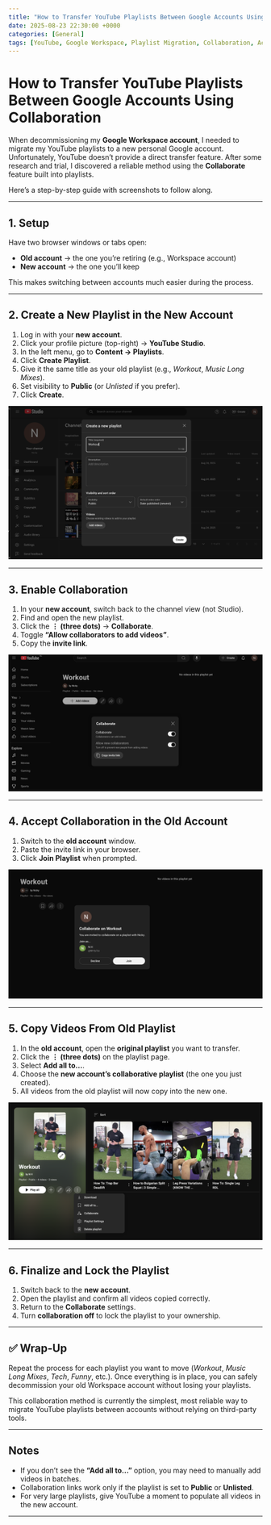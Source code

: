 ```yaml
---
title: "How to Transfer YouTube Playlists Between Google Accounts Using Collaboration"
date: 2025-08-23 22:30:00 +0000
categories: [General]
tags: [YouTube, Google Workspace, Playlist Migration, Collaboration, Account Transfer]
---
```


# How to Transfer YouTube Playlists Between Google Accounts Using Collaboration

When decommissioning my **Google Workspace account**, I needed to migrate my YouTube playlists to a new personal Google account. Unfortunately, YouTube doesn’t provide a direct transfer feature. After some research and trial, I discovered a reliable method using the **Collaborate** feature built into playlists.

Here’s a step-by-step guide with screenshots to follow along.

---

## 1. Setup

Have two browser windows or tabs open:
- **Old account** → the one you’re retiring (e.g., Workspace account)  
- **New account** → the one you’ll keep  

This makes switching between accounts much easier during the process.

---

## 2. Create a New Playlist in the New Account

1. Log in with your **new account**.  
2. Click your profile picture (top-right) → **YouTube Studio**.  
3. In the left menu, go to **Content → Playlists**.  
4. Click **Create Playlist**.  
5. Give it the same title as your old playlist (e.g., *Workout*, *Music Long Mixes*).  
6. Set visibility to **Public** (or *Unlisted* if you prefer).  
7. Click **Create**.  

![Screenshot: Creating new playlist](/assets/img/posts/2025-08-23-transfer-youtube-playlists/yt-transfer-step2.png)

---

## 3. Enable Collaboration

1. In your **new account**, switch back to the channel view (not Studio).  
2. Find and open the new playlist.  
3. Click the **⋮ (three dots)** → **Collaborate**.  
4. Toggle **“Allow collaborators to add videos”**.  
5. Copy the **invite link**.  

![Screenshot: Finished playlist in new account](/assets/img/posts/2025-08-23-transfer-youtube-playlists/yt-transfer-step3.png)  

---

## 4. Accept Collaboration in the Old Account

1. Switch to the **old account** window.  
2. Paste the invite link in your browser.  
3. Click **Join Playlist** when prompted.  

![Screenshot: Accept Collaboration in the Old Account](/assets/img/posts/2025-08-23-transfer-youtube-playlists/yt-transfer-step4.png)  

---

## 5. Copy Videos From Old Playlist

1. In the **old account**, open the **original playlist** you want to transfer.  
2. Click the **⋮ (three dots)** on the playlist page.  
3. Select **Add all to…**.  
4. Choose the **new account’s collaborative playlist** (the one you just created).  
5. All videos from the old playlist will now copy into the new one.  

![Screenshot: Copy Videos From Old Playlist](/assets/img/posts/2025-08-23-transfer-youtube-playlists/yt-transfer-step5.png)  

---

## 6. Finalize and Lock the Playlist

1. Switch back to the **new account**.  
2. Open the playlist and confirm all videos copied correctly.  
3. Return to the **Collaborate** settings.  
4. Turn **collaboration off** to lock the playlist to your ownership.  

---

## ✅ Wrap-Up

Repeat the process for each playlist you want to move (*Workout*, *Music Long Mixes*, *Tech*, *Funny*, etc.). Once everything is in place, you can safely decommission your old Workspace account without losing your playlists.

This collaboration method is currently the simplest, most reliable way to migrate YouTube playlists between accounts without relying on third-party tools.

---

## Notes

- If you don’t see the **“Add all to…”** option, you may need to manually add videos in batches.  
- Collaboration links work only if the playlist is set to **Public** or **Unlisted**.  
- For very large playlists, give YouTube a moment to populate all videos in the new account.  

---
